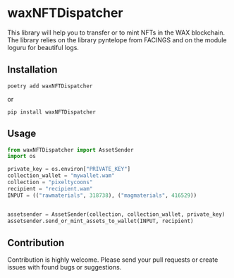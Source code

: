 # waxNFTDispatcher

This library will help you to transfer or to mint NFTs in the WAX blockchain. The library relies on the library 
pyntelope from FACINGS and on the module loguru for beautiful logs.


## Installation
```poetry add waxNFTDispatcher```

or

```pip install waxNFTDispatcher```

## Usage
```python
from waxNFTDispatcher import AssetSender
import os

private_key = os.environ["PRIVATE_KEY"]
collection_wallet = "mywallet.wam"
collection = "pixeltycoons"
recipient = "recipient.wam"
INPUT = (("rawmaterials", 318738), ("magmaterials", 416529))


assetsender = AssetSender(collection, collection_wallet, private_key)
assetsender.send_or_mint_assets_to_wallet(INPUT, recipient)
```

## Contribution
Contribution is highly welcome. Please send your pull requests or create issues with found bugs or suggestions.
